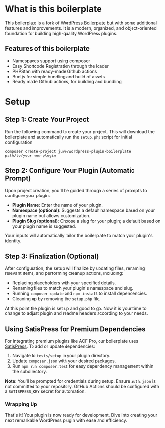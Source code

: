 # What is this boilerplate
This boilerplate is a fork of [WordPress Boilerplate](https://github.com/DevinVinson/WordPress-Plugin-Boilerplate) but with some additional features and improvements. It is a modern, organized, and object-oriented foundation for building high-quality WordPress plugins.

## Features of this boilerplate
- Namespaces support using composer
- Easy Shortcode Registration through the loader
- PHPStan with ready-made Github actions
- Bud.js for simple bundling and build of assets
- Ready made Github actions, for building and bundling

# Setup
## Step 1: Create Your Project
Run the following command to create your project. This will download the boilerplate and automatically run the `setup.php` script for initial configuration:

```
composer create-project juvo/wordpress-plugin-boilerplate path/to/your-new-plugin
```

## Step 2: Configure Your Plugin (Automatic Prompt)
Upon project creation, you'll be guided through a series of prompts to configure your plugin:

- **Plugin Name**: Enter the name of your plugin.
- **Namespace (optional)**: Suggests a default namespace based on your plugin name but allows customization.
- **Plugin Slug (optional)**: Choose a slug for your plugin; a default based on your plugin name is suggested.

Your inputs will automatically tailor the boilerplate to match your plugin's identity.

## Step 3: Finalization (Optional)
After configuration, the setup will finalize by updating files, renaming relevant items, and performing cleanup actions, including:
- Replacing placeholders with your specified details.
- Renaming files to match your plugin's namespace and slug.
- Running `composer update` and `npm install` to install dependencies.
- Cleaning up by removing the `setup.php` file.

At this point the plugin is set up and good to go. Now it is your time to change to adjust plugin and readme headers according to your needs.

## Using SatisPress for Premium Dependencies
For integrating premium plugins like ACF Pro, our boilerplate uses [SatisPress](https://github.com/cedaro/satispress). To add or update dependencies:

1. Navigate to `tests/setup` in your plugin directory.
2. Update `composer.json` with your desired packages.
3. Run `npm run composer:test` for easy dependency management within the subdirectory.

**Note**: You'll be prompted for credentials during setup. Ensure `auth.json` is not committed to your repository. GitHub Actions should be configured with a `SATISPRESS_KEY` secret for automation.

### Wrapping Up
That's it! Your plugin is now ready for development. Dive into creating your next remarkable WordPress plugin with ease and efficiency.